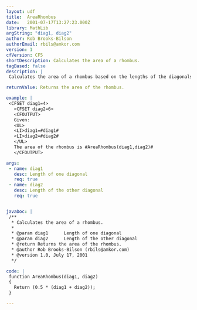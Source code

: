 ```yaml
---
layout: udf
title:  AreaRhombus
date:   2001-07-17T13:27:23.000Z
library: MathLib
argString: "diag1, diag2"
author: Rob Brooks-Bilson
authorEmail: rbils@amkor.com
version: 1
cfVersion: CF5
shortDescription: Calculates the area of a rhombus.
tagBased: false
description: |
 Calculates the area of a rhombus based on the lengths of the diagonals.

returnValue: Returns the area of the rhombus.

example: |
 <CFSET diag1=4>
   <CFSET diag2=6>
   <CFOUTPUT>
   Given:
   <UL>
   <LI>diag1=#diag1#
   <LI>diag2=#diag2#
   </UL>
   The area of the rhombus is #AreaRhombus(diag1,diag2)#
   </CFOUTPUT>

args:
 - name: diag1
   desc: Length of one diagonal
   req: true
 - name: diag2
   desc: Length of the other diagonal
   req: true


javaDoc: |
 /**
  * Calculates the area of a rhombus.
  * 
  * @param diag1      Length of one diagonal 
  * @param diag2      Length of the other diagonal 
  * @return Returns the area of the rhombus. 
  * @author Rob Brooks-Bilson (rbils@amkor.com) 
  * @version 1.0, July 17, 2001 
  */

code: |
 function AreaRhombus(diag1, diag2)
 {
   Return (0.5 * (diag1 + diag2));
 }

---
```


